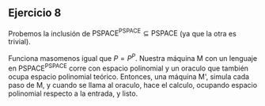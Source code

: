 ## Ejercicio 8

Probemos la inclusión de $\text{PSPACE}^{\text{PSPACE}} \subseteq \text{PSPACE}$ (ya que la otra es trivial). 

Funciona masomenos igual que $P = P^P$. Nuestra máquina M con un lenguaje en $\text{PSPACE}^{\text{PSPACE}}$ corre con espacio polinomial y un oraculo que también ocupa espacio polinomial teórico. Entonces, una máquina M', simula cada paso de M, y cuando se llama al oraculo, hace el calculo, ocupando espacio polinomial respecto a la entrada, y listo.